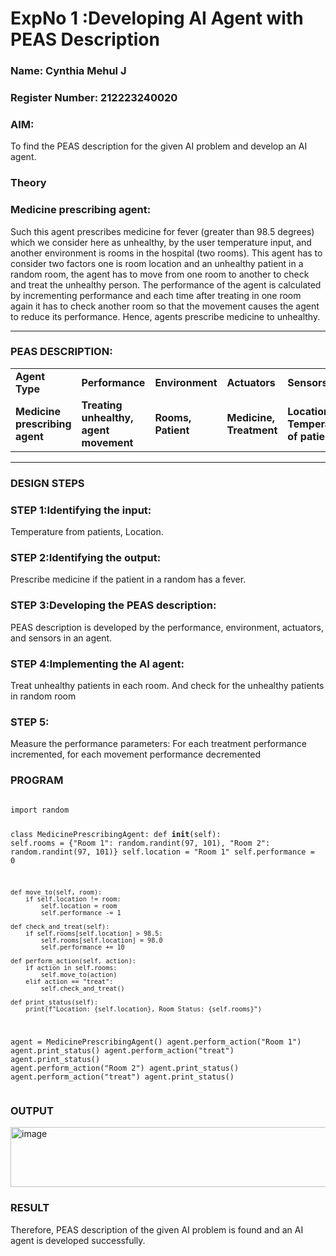 <h1>ExpNo 1 :Developing AI Agent with PEAS Description</h1>
<h3>Name: Cynthia Mehul J</h3>
<h3>Register Number: 212223240020</h3>

<h3>AIM:</h3>
<p>To find the PEAS description for the given AI problem and develop an AI agent.</p>

<h3>Theory</h3>
<h3>Medicine prescribing agent:</h3>
<p>Such this agent prescribes medicine for fever (greater than 98.5 degrees) which we consider here as unhealthy, by the user temperature input, and another environment is rooms in the hospital (two rooms). This agent has to consider two factors one is room location and an unhealthy patient in a random room, the agent has to move from one room to another to check and treat the unhealthy person. The performance of the agent is calculated by incrementing performance and each time after treating in one room again it has to check another room so that the movement causes the agent to reduce its performance. Hence, agents prescribe medicine to unhealthy.</p>
<hr>
<h3>PEAS DESCRIPTION:</h3>
<table>
  <tr>
    <td><strong>Agent Type</strong></td>
    <td><strong>Performance</strong></td>
     <td><strong>Environment</strong></td>
    <td><strong>Actuators</strong></td>
    <td><strong>Sensors</strong></td>
  </tr>
    <tr>
    <td><strong>Medicine prescribing agent</strong></td>
    <td><strong>Treating unhealthy, agent movement</strong></td>
     <td><strong>Rooms, Patient</strong></td>
    <td><strong>Medicine, Treatment</strong></td>
    <td><strong>Location, Temperature of patient</strong></td>
  </tr>
</table>
<hr>
<H3>DESIGN STEPS</H3>
<h3>STEP 1:Identifying the input:</h3>
<p>Temperature from patients, Location.</p>
<h3>STEP 2:Identifying the output:</h3>
<p>Prescribe medicine if the patient in a random has a fever.</p>
<h3>STEP 3:Developing the PEAS description:</h3>
<p>PEAS description is developed by the performance, environment, actuators, and sensors in an agent.</p>
<h3>STEP 4:Implementing the AI agent:</h3>
<p>Treat unhealthy patients in each room. And check for the unhealthy patients in random room</p>
<h3>STEP 5:</h3>
<p>Measure the performance parameters: For each treatment performance incremented, for each movement performance decremented</p>

<H3>PROGRAM</H3>
<pre><code>
import random

class MedicinePrescribingAgent:
    def __init__(self):
        self.rooms = {"Room 1": random.randint(97, 101),
                      "Room 2": random.randint(97, 101)}
        self.location = "Room 1"
        self.performance = 0

    def move_to(self, room):
        if self.location != room:
            self.location = room
            self.performance -= 1

    def check_and_treat(self):
        if self.rooms[self.location] > 98.5:
            self.rooms[self.location] = 98.0
            self.performance += 10

    def perform_action(self, action):
        if action in self.rooms:
            self.move_to(action)
        elif action == "treat":
            self.check_and_treat()

    def print_status(self):
        print(f"Location: {self.location}, Room Status: {self.rooms}")

agent = MedicinePrescribingAgent()
agent.perform_action("Room 1")
agent.print_status()
agent.perform_action("treat")
agent.print_status()
agent.perform_action("Room 2")
agent.print_status()
agent.perform_action("treat")
agent.print_status()
</code></pre>

<H3>OUTPUT</H3>

<img width="633" height="96" alt="image" src="https://github.com/user-attachments/assets/e022f2b0-d204-4294-a447-a1ea06e383a0" />

<H3>RESULT</H3>
Therefore, PEAS description of the given AI problem is found and an AI agent is developed successfully.
